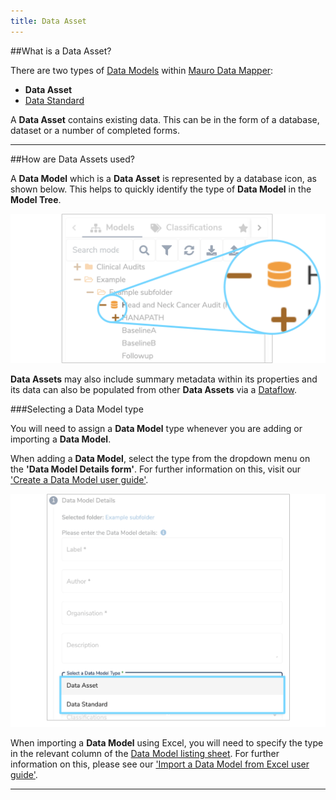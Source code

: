 ```yaml
---
title: Data Asset
---
```


##What is a Data Asset?

There are two types of [Data Models](../data-model/data-model.md) within [Mauro Data Mapper](https://modelcatalogue.cs.ox.ac.uk/mdm-ui/#/home):

* **Data Asset**
* [Data Standard](../data-standard/data-standard.md)

A **Data Asset** contains existing data. This can be in the form of a database, dataset or a number of completed forms. 

---
##How are Data Assets used?

A **Data Model** which is a **Data Asset** is represented by a database icon, as shown below. This helps to quickly identify the type of **Data Model** in the **Model Tree**. 

![Data Asset icon](data-asset-icon.png)

**Data Assets** may also include summary metadata within its properties and its data can also be populated from other **Data Assets** via a [Dataflow](../dataflow/dataflow.md). 

###Selecting a Data Model type

You will need to assign a **Data Model** type whenever you are adding or importing a **Data Model**. 

When adding a **Data Model**, select the type from the dropdown menu on the **'Data Model Details form'**. For further information on this, visit our ['Create a Data Model user guide'](../../user-guides/create-a-data-model/create-a-data-model.md). 

![Data Type dropdown menu on Data Model details form](data-model-details-form-data-type.png)

When importing a **Data Model** using Excel, you will need to specify the type in the relevant column of the [Data Model listing sheet](../../user-guides/import-data-model-from-excel/import-data-model-from-excel.md#listing-sheet). For further information on this, please see our ['Import a Data Model from Excel user guide'](../../user-guides/import-data-model-from-excel/import-data-model-from-excel.md). 

---
